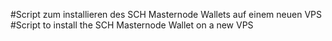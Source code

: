 #Script zum installieren des SCH Masternode Wallets auf einem neuen VPS
#Script to install the SCH Masternode Wallet on a new VPS
